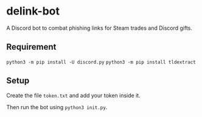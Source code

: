 # delink-bot
A Discord bot to combat phishing links for Steam trades and Discord gifts.

## Requirement
`python3 -m pip install -U discord.py`
`python3 -m pip install tldextract`

## Setup
Create the file `token.txt` and add your token inside it.

Then run the bot using `python3 init.py`.
